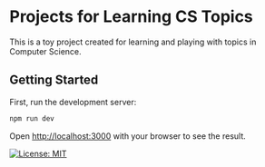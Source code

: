 # Projects for Learning CS Topics

This is a toy project created for learning and playing with topics in Computer Science.

## Getting Started

First, run the development server:

```bash
npm run dev
```

Open [http://localhost:3000](http://localhost:3000) with your browser to see the result.

[![License: MIT][license-badge]][license-url]

[license-badge]: https://img.shields.io/badge/License-MIT-yellow.svg?style=flat-square
[license-url]: https://github.com/jneander/jneander/blob/master/LICENSE
